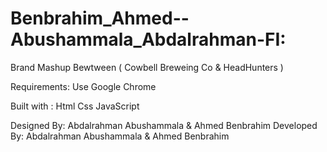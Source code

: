 # Benbrahim_Ahmed--Abushammala_Abdalrahman-FI:


Brand Mashup Bewtween ( Cowbell Breweing Co & HeadHunters )

Requirements:
Use Google Chrome

Built with :
Html
Css
JavaScript

Designed By:
Abdalrahman Abushammala & Ahmed Benbrahim 
Developed By:
Abdalrahman Abushammala & Ahmed Benbrahim 
